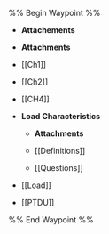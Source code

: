 %% Begin Waypoint %%
- **Attachements**

- **Attachments**

- [[Ch1]]
- [[Ch2]]
- [[CH4]]
- **Load Characteristics**
	- **Attachments**

	- [[Definitions]]
	- [[Questions]]
- [[Load]]
- [[PTDU]]

%% End Waypoint %%
